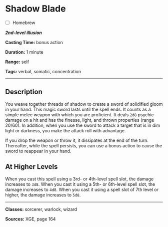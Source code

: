 # Shadow Blade

- [ ] Homebrew

***2nd-level illusion***

**Casting Time:** bonus action

**Duration:** 1 minute

**Range:** self

**Tags:** verbal, somatic, concentration

---

## Description
You weave together threads of shadow to create a sword of solidified gloom in your hand.
This magic sword lasts until the spell ends.
It counts as a simple melee weapon with which you are proficient.
It deals `2d8` psychic damage on a hit and has the finesse, light, and thrown properties (range 20/60).
In addition, when you use the sword to attack a target that is in dim light or darkness, you make the attack roll with advantage.

If you drop the weapon or throw it, it dissipates at the end of the turn.
Thereafter, while the spell persists, you can use a bonus action to cause the sword to reappear in your hand.

## At Higher Levels
When you cast this spell using a 3rd- or 4th-level spell slot, the damage increases to `3d8`.
When you cast it using a 5th- or 6th-level spell slot, the damage increases to `4d8`.
When you cast it using a spell slot of 7th level or higher, the damage increases to `5d8`.

---

**Classes:** sorcerer, warlock, wizard

**Sources:** XGE, page 164
